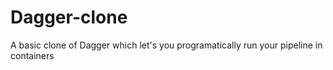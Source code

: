 # Dagger-clone
A basic clone of Dagger which let's you programatically run your pipeline in containers
